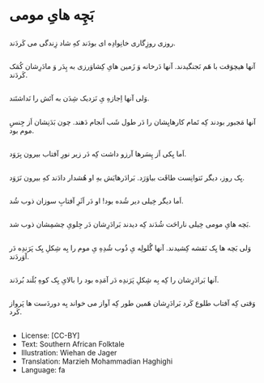 # بَچِه هایِ مومی

##
روزی روزِگاری خانِوادِه ای بودَند کهِ شاد زِندگی می کَردَند.

##
آنها هیچوَقت با هَم نَجنگیدند. آنها دَرخانه وَ زَمین هایِ کِشاوَرزی به پِدَر وَ مادَرِشان کُمَک کَردَند.

##
وَلی آنها اِجازهِ یِ نَزدیک شِدَن به آتَش را نَداشتَند.

##
آنها مَجبور بودند کِه تَمام کارهایِشان را دَر طول شَب اَنجام دَهند. چون بَدَنِشان اَز جِنسِ موم بود.

##
اَما یِکی اَز پِسَرها آرزو داشت کِه دَر زیر نورِ آفتاب بیرون بِرَوَد.

##
یِک روز، دیگر نَتوانِست طاقَت بیاوَرَد. بَرادَرهایَش بهِ او هُشدار دادَند کهِ بیرون نَرَوَد.

##
اَما دیگر خِیلی دیر شُده بود! او دَر اَثَرِ آفتابِ سوزان ذوب شُد.

##
بَچه هایِ مومی خِیلی ناراحَت شُدَند کِه دیدند بَرادَرِشان دَر جِلویِ چشمِشان ذوب شد.

##
وَلی بَچه ها یِک نَقشه کِشیدند. آنها گُلولِه یِ ذُوب شُدِهِ یِ موم را بِه شِکلِ یِک پَرَندِه دَر آوَردَند.

##
آنها بَرادَرِشان را کِه بِه شِکلِ پَرَندِه دَر آمَدِه بود را بالایِ یِک کوهِ بُلَند بُردَند.

##
وَقتی کِه آفتاب طلوع کَرد بَرادَرِشان هَمین طور کِه آواز می خواند بِه دوردَست ها پَرواز کَرد.

##
* License: [CC-BY]
* Text: Southern African Folktale
* Illustration: Wiehan de Jager
* Translation: Marzieh Mohammadian Haghighi
* Language: fa
